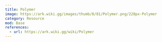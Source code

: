 ```yaml
---
title: Polymer
image: https://ark.wiki.gg/images/thumb/8/81/Polymer.png/228px-Polymer.png
category: Resource
mod: Base
references:
  - url: https://ark.wiki.gg/wiki/Polymer
---
```

